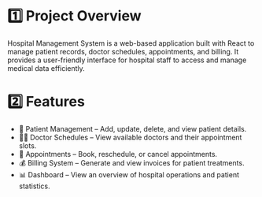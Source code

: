 # 1️⃣ Project Overview

Hospital Management System is a web-based application built with React to manage patient records, doctor schedules, appointments, and billing. It provides a user-friendly interface for hospital staff to access and manage medical data efficiently.

# 2️⃣ Features

- 🏥 Patient Management – Add, update, delete, and view patient details.
- 👩‍⚕️ Doctor Schedules – View available doctors and their appointment slots.
- 📅 Appointments – Book, reschedule, or cancel appointments.
- 💰 Billing System – Generate and view invoices for patient treatments.
- 📊 Dashboard – View an overview of hospital operations and patient statistics.
